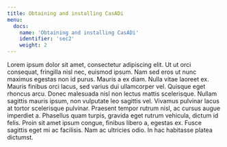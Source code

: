 ```yaml
---
title: Obtaining and installing CasADi
menu:
  docs:
    name: 'Obtaining and installing CasADi'
    identifier: 'sec2'
    weight: 2
---
```


Lorem ipsum dolor sit amet, consectetur adipiscing elit. Ut ut orci consequat, fringilla nisl nec, euismod ipsum. Nam sed eros ut nunc maximus egestas non id purus. Mauris a ex diam. Nulla vitae laoreet ex. Mauris finibus orci lacus, sed varius dui ullamcorper vel. Quisque eget rhoncus arcu. Donec malesuada nisl non lectus mattis scelerisque. Nullam sagittis mauris ipsum, non vulputate leo sagittis vel. Vivamus pulvinar lacus at tortor scelerisque pulvinar. Praesent tempor rutrum nisl, ac cursus augue imperdiet a. Phasellus quam turpis, gravida eget rutrum vehicula, dictum id felis. Proin sit amet ipsum congue, finibus libero a, egestas ex. Fusce sagittis eget mi ac facilisis. Nam ac ultricies odio. In hac habitasse platea dictumst.
